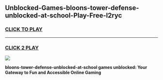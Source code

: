 
## Unblocked-Games-bloons-tower-defense-unblocked-at-school-Play-Free-l2ryc
<h3>
<a href="https://premium76.site?title=bloons-tower-defense-unblocked-at-school&ref=21A">CLICK TO PLAY</a></h3>
<hr>

<h3>
<a href="https://premium76.site?title=bloons-tower-defense-unblocked-at-school&ref=21A">CLICK 2 PLAY</a>
  
</h3>

<a href="https://premium76.site?title=bloons-tower-defense-unblocked-at-school&ref=21A"><img src="https://clearcache.store/games.png"></a>


**bloons-tower-defense-unblocked-at-school games unblocked: Your Gateway to Fun and Accessible Online Gaming**
